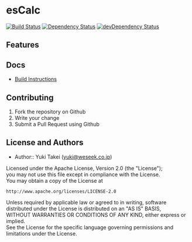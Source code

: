 esCalc
======

[![Build Status](https://travis-ci.org/yuki-takei/esCalc.svg?branch=master)](https://travis-ci.org/yuki-takei/esCalc)
[![Dependency Status](https://david-dm.org/yuki-takei/esCalc.svg)](https://david-dm.org/yuki-takei/esCalc)
[![devDependency Status](https://david-dm.org/yuki-takei/esCalc/dev-status.svg)](https://david-dm.org/yuki-takei/esCalc#info=devDependencies)

Features
--------




Docs
-----

* [Build Instructions](docs/build-instructions.md)


Contributing
------------

1. Fork the repository on Github
1. Write your change
1. Submit a Pull Request using Github


License and Authors
-------------------
- Author:: Yuki Takei (<yuki@weseek.co.jp>)

Licensed under the Apache License, Version 2.0 (the "License");  
you may not use this file except in compliance with the License.  
You may obtain a copy of the License at

    http://www.apache.org/licenses/LICENSE-2.0

Unless required by applicable law or agreed to in writing, software  
distributed under the License is distributed on an "AS IS" BASIS,  
WITHOUT WARRANTIES OR CONDITIONS OF ANY KIND, either express or implied.  
See the License for the specific language governing permissions and  
limitations under the License.
